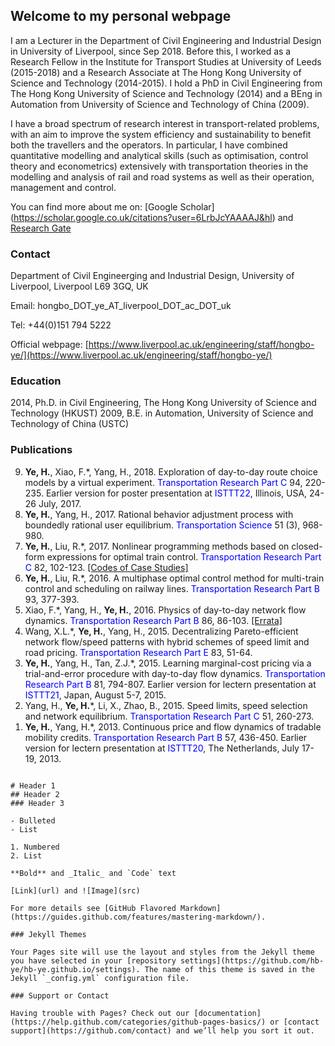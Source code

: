 ## Welcome to my personal webpage

I am a Lecturer in the Department of Civil Engineering and Industrial Design in University of Liverpool, since Sep 2018. Before this, I worked as a Research Fellow in the Institute for Transport Studies at University of Leeds (2015-2018) and a Research Associate at The Hong Kong University of Science and Technology (2014-2015). I hold a PhD in Civil Engineering from The Hong Kong University of Science and Technology (2014) and a BEng in Automation from University of Science and Technology of China (2009).

I have a broad spectrum of research interest in transport-related problems, with an aim to improve the system efficiency and sustainability to benefit both the travellers and the operators. In particular, I have combined quantitative modelling and analytical skills (such as optimisation, control theory and econometrics) extensively with transportation theories in the modelling and analysis of rail and road systems as well as their operation, management and control.

You can find more about me on: [Google Scholar] (https://scholar.google.co.uk/citations?user=6LrbJcYAAAAJ&hl) and [Research Gate](https://www.researchgate.net/profile/Hongbo_Ye)

### Contact

Department of Civil Engineerging and Industrial Design, University of Liverpool, Liverpool L69 3GQ, UK

Email: hongbo_DOT_ye_AT_liverpool_DOT_ac_DOT_uk

Tel: +44(0)151 794 5222

Official webpage: [https://www.liverpool.ac.uk/engineering/staff/hongbo-ye/](https://www.liverpool.ac.uk/engineering/staff/hongbo-ye/)


### Education

2014, Ph.D. in Civil Engineering, The Hong Kong University of Science and Technology (HKUST)
2009, B.E. in Automation, University of Science and Technology of China</a> (USTC)


### Publications
 <ol reversed>
		  <li><b>Ye, H.</b>, Xiao, F.*, Yang, H., 2018. Exploration of day-to-day route choice models by a virtual experiment. <font color='blue'> Transportation Research Part C</font> 94, 220-235. Earlier version for poster presentation at <font color='blue'> ISTTT22</font>, Illinois, USA, 24-26 July, 2017.</li>
		  <li><b>Ye, H.</b>, Yang, H., 2017. Rational behavior adjustment process with boundedly rational user equilibrium. <font color='blue'>Transportation Science</font> 51 (3), 968-980. </a> </li>
		  <li><b>Ye, H.</b>, Liu, R.*, 2017. Nonlinear programming methods based on closed-form expressions for optimal train control. <font color='blue'>Transportation Research Part C</font> 82, 102-123. <a href="doc/codes_YL2017.zip"style="color: inherit";>[Codes of Case Studies]</a> </li>
          <li><b>Ye, H.</b>, Liu, R.*, 2016. A multiphase optimal control method for multi-train control and scheduling on railway lines. <font color='blue'> Transportation Research Part B</font> 93, 377-393.</li>
          <li>Xiao, F.*, Yang, H., <b>Ye, H.</b>, 2016. Physics of day-to-day network flow dynamics. <font color='blue'>Transportation Research Part B</font> 86, 86-103. <a href="doc/Errata_XYY2016.pdf" style="color: inherit";>[Errata]</a> </li>
          <li>Wang, X.L.*, <b>Ye, H.</b>, Yang, H., 2015. Decentralizing Pareto-efficient network flow/speed patterns with hybrid schemes of speed limit and road pricing. <font color='blue'>Transportation Research Part E</font> 83, 51-64.</li>
          <li><b>Ye, H.</b>, Yang, H., Tan, Z.J.*, 2015. Learning marginal-cost pricing via a trial-and-error procedure with day-to-day flow dynamics. <font color='blue'>Transportation Research Part B</font> 81, 794-807. Earlier version for lectern presentation at <font color='blue'>ISTTT21</font>, Japan, August 5-7, 2015.</li>
          <li>Yang, H., <strong>Ye, H.</strong>*, Li, X., Zhao, B., 2015. Speed limits, speed selection and network equilibrium. <font color='blue'>Transportation Research Part C</font> 51, 260-273.</li>
          <li><strong>Ye, H.</strong>, Yang, H.*, 2013. Continuous price and flow dynamics of tradable mobility credits. <font color='blue'>Transportation Research Part B</font> 57, 436-450. Earlier version for lectern presentation at <font color='blue'>ISTTT20</font>, The Netherlands, July 17-19, 2013.</li>
</ol>
        

```

# Header 1
## Header 2
### Header 3

- Bulleted
- List

1. Numbered
2. List

**Bold** and _Italic_ and `Code` text

[Link](url) and ![Image](src)

For more details see [GitHub Flavored Markdown](https://guides.github.com/features/mastering-markdown/).

### Jekyll Themes

Your Pages site will use the layout and styles from the Jekyll theme you have selected in your [repository settings](https://github.com/hb-ye/hb-ye.github.io/settings). The name of this theme is saved in the Jekyll `_config.yml` configuration file.

### Support or Contact

Having trouble with Pages? Check out our [documentation](https://help.github.com/categories/github-pages-basics/) or [contact support](https://github.com/contact) and we’ll help you sort it out.
